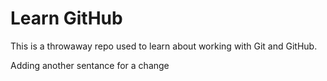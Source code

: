 # Learn GitHub

This is a throwaway repo used to learn about working with Git and GitHub.

Adding another sentance for a change
